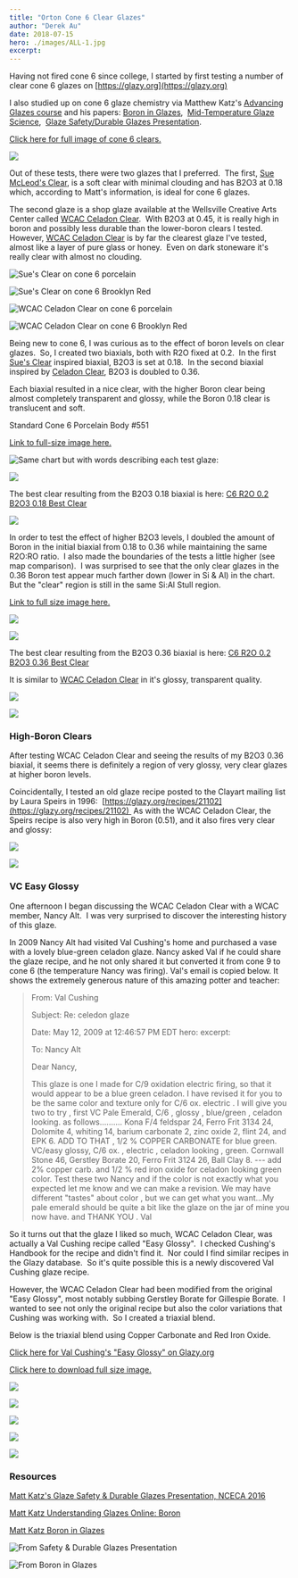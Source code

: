 ```yaml
---
title: "Orton Cone 6 Clear Glazes"
author: "Derek Au"
date: 2018-07-15
hero: ./images/ALL-1.jpg
excerpt: 
---
```


Having not fired cone 6 since college, I started by first testing a number of clear cone 6 glazes on [https://glazy.org](https://glazy.org)

I also studied up on cone 6 glaze chemistry via Matthew Katz​'s [Advancing Glazes course](https://www.ceramicmaterialsworkshop.com/advancing-glazes.html) and his papers: [Boron in Glazes](https://ceramicartsnetwork.org/wp-content/uploads/2008/10/TF_BoroninGlazes_0912.pdf),  [Mid-Temperature Glaze Science](https://www.ceramicmaterialsworkshop.com/uploads/5/9/1/2/59124729/nceca_2012-mid_temperature_glazesfinal_draft.pdf),  [Glaze Safety/Durable Glazes Presentation](https://www.youtube.com/watch?v=9OcZnGHKy_M&feature=youtu.be&t=49m19s).

[Click here for full image of cone 6 clears.](http://www.derekau.net/wp-content/uploads/2014/12/all.jpg)

![](./images/all.jpg)

Out of these tests, there were two glazes that I preferred.  The first, [Sue McLeod​'s Clear](https://glazy.org/recipes/10997), is a soft clear with minimal clouding and has B2O3 at 0.18 which, according to Matt's information, is ideal for cone 6 glazes.

The second glaze is a shop glaze available at the Wellsville Creative Arts Center called [WCAC Celadon Clear](https://glazy.org/recipes/20547).  With B2O3 at 0.45, it is really high in boron and possibly less durable than the lower-boron clears I tested.  However, [WCAC Celadon Clear](https://glazy.org/recipes/20547) is by far the clearest glaze I've tested, almost like a layer of pure glass or honey.  Even on dark stoneware it's really clear with almost no clouding.

![Sue's Clear on cone 6 porcelain](./images/l_10997.5b3ea6c455b73.jpg)

![Sue's Clear on cone 6 Brooklyn Red](./images/l_10997.5b3ea795237bf.jpg)

![WCAC Celadon Clear on cone 6 porcelain](./images/l_20547.5b3ec66e0ea8e.jpg)

![WCAC Celadon Clear on cone 6 Brooklyn Red](./images/l_20547.5b3ec69d70ffd.jpg)

Being new to cone 6, I was curious as to the effect of boron levels on clear glazes.  So, I created two biaxials, both with R2O fixed at 0.2.  In the first [Sue's Clear](https://glazy.org/recipes/10997) inspired biaxial, B2O3 is set at 0.18.  In the second biaxial inspired by [Celadon Clear](https://glazy.org/recipes/20547), B2O3 is doubled to 0.36.

Each biaxial resulted in a nice clear, with the higher Boron clear being almost completely transparent and glossy, while the Boron 0.18 clear is translucent and soft.

Standard Cone 6 Porcelain Body #551

[Link to full-size image here.](http://www.derekau.net/wp-content/uploads/2014/12/ALL-1.jpg)

![Same chart but with words describing each test glaze:](./images/ALL-1.jpg)

![](./images/ALLwords.jpg)

The best clear resulting from the B2O3 0.18 biaxial is here: [C6 R2O 0.2 B2O3 0.18 Best Clear](https://glazy.org/recipes/20754)

![](./images/b9_IMG_1474.jpg)

In order to test the effect of higher B2O3 levels, I doubled the amount of Boron in the initial biaxial from 0.18 to 0.36 while maintaining the same R2O:RO ratio.  I also made the boundaries of the tests a little higher (see map comparison).  I was surprised to see that the only clear glazes in the 0.36 Boron test appear much farther down (lower in Si & Al) in the chart.  But the "clear" region is still in the same Si:Al Stull region.

[Link to full size image here.](http://www.derekau.net/wp-content/uploads/2014/12/ALLmd.jpg)

![](./images/Stullx.png)

![](./images/ALLmd.jpg)

The best clear resulting from the B2O3 0.36 biaxial is here: [C6 R2O 0.2 B2O3 0.36 Best Clear](https://glazy.org/recipes/20843)

It is similar to [WCAC Celadon Clear](https://glazy.org/recipes/20547) in it's glossy, transparent quality.

![](./images/e3_IMG_1594.jpg)

![](./images/e4_IMG_1595.jpg)


### High-Boron Clears

After testing WCAC Celadon Clear and seeing the results of my B2O3 0.36 biaxial, it seems there is definitely a region of very glossy, very clear glazes at higher boron levels.

Coincidentally, I tested an old glaze recipe posted to the Clayart mailing list by Laura Speirs in 1996:  [https://glazy.org/recipes/21102](https://glazy.org/recipes/21102)  As with the WCAC Celadon Clear, the Speirs recipe is also very high in Boron (0.51), and it also fires very clear and glossy:

![](./images/leia_APC_0193.jpg)

![](./images/leia_APC_0194.jpg)


### VC Easy Glossy

One afternoon I began discussing the WCAC Celadon Clear with a WCAC member, Nancy Alt.  I was very surprised to discover the interesting history of this glaze.

In 2009 Nancy Alt had visited Val Cushing's home and purchased a vase with a lovely blue-green celadon glaze. Nancy asked Val if he could share the glaze recipe, and he not only shared it but converted it from cone 9 to cone 6 (the temperature Nancy was firing). Val's email is copied below. It shows the extremely generous nature of this amazing potter and teacher:

> From: Val Cushing
> 
> Subject: Re: celedon glaze
> 
> Date: May 12, 2009 at 12:46:57 PM EDT
hero: 
excerpt: 
> 
> To: Nancy Alt
> 
> Dear Nancy,
> 
> This glaze is one I made for C/9 oxidation electric firing, so that it would appear to be a blue green celadon. I have revised it for you to be the same color and texture only for C/6 ox. electric . I will give you two to try , first VC Pale Emerald, C/6 , glossy , blue/green , celadon looking. as follows.......... Kona F/4 feldspar 24, Ferro Frit 3134 24, Dolomite 4, whiting 14, barium carbonate 2, zinc oxide 2, flint 24, and EPK 6. ADD TO THAT , 1/2 % COPPER CARBONATE for blue green. VC/easy glossy, C/6 ox. , electric , celadon looking , green. Cornwall Stone 46, Gerstley Borate 20, Ferro Frit 3124 26, Ball Clay 8. --- add 2% copper carb. and 1/2 % red iron oxide for celadon looking green color. Test these two Nancy and if the color is not exactly what you expected let me know and we can make a revision. We may have different "tastes" about color , but we can get what you want...My pale emerald should be quite a bit like the glaze on the jar of mine you now have. and THANK YOU . Val

So it turns out that the glaze I liked so much, WCAC Celadon Clear, was actually a Val Cushing recipe called "Easy Glossy".  I checked Cushing's Handbook for the recipe and didn't find it.  Nor could I find similar recipes in the Glazy database.  So it's quite possible this is a newly discovered Val Cushing glaze recipe.

However, the WCAC Celadon Clear had been modified from the original "Easy Glossy", most notably subbing Gerstley Borate for Gillespie Borate.  I wanted to see not only the original recipe but also the color variations that Cushing was working with.  So I created a triaxial blend.

Below is the triaxial blend using Copper Carbonate and Red Iron Oxide.

[Click here for Val Cushing's "Easy Glossy" on Glazy.org](https://glazy.org/recipes/21133)

[Click here to download full size image.](http://www.derekau.net/wp-content/uploads/2014/12/VCEZ_lg.jpg)

![](./images/VCEZ_lg.jpg)

![](./images/a1APC_0158-1.jpg)

![](./images/e5APC_0189.jpg)

![](./images/e1APC_0181.jpg)

![](./images/e2APC_0182.jpg)


### Resources

[Matt Katz's Glaze Safety & Durable Glazes Presentation, NCECA 2016](https://www.youtube.com/watch?v=9OcZnGHKy_M&feature=youtu.be&t=49m19s)

[Matt Katz Understanding Glazes Online: Boron](https://www.ceramicmaterialsworkshop.com/about-glaze-calculation-online.html)

[Matt Katz Boron in Glazes](https://ceramicartsnetwork.org/wp-content/uploads/2008/10/TF_BoroninGlazes_0912.pdf)

![From Safety & Durable Glazes Presentation](./images/Screen-Shot-2018-07-20-at-09.41.34.png)

![From Boron in Glazes](./images/Screen-Shot-2018-07-20-at-09.44.13.png)